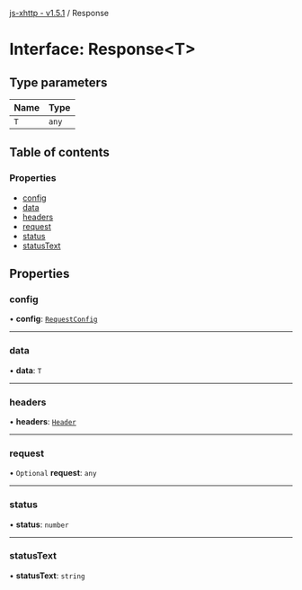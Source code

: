 [js-xhttp - v1.5.1](../README.md) / Response

# Interface: Response<T\>

## Type parameters

| Name | Type |
| :------ | :------ |
| `T` | `any` |

## Table of contents

### Properties

- [config](Response.md#config)
- [data](Response.md#data)
- [headers](Response.md#headers)
- [request](Response.md#request)
- [status](Response.md#status)
- [statusText](Response.md#statustext)

## Properties

### config

• **config**: [`RequestConfig`](RequestConfig.md)

___

### data

• **data**: `T`

___

### headers

• **headers**: [`Header`](Header.md)

___

### request

• `Optional` **request**: `any`

___

### status

• **status**: `number`

___

### statusText

• **statusText**: `string`
